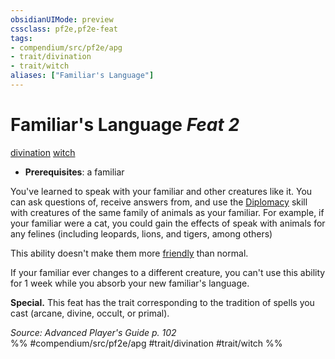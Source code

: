 ```yaml
---
obsidianUIMode: preview
cssclass: pf2e,pf2e-feat
tags:
- compendium/src/pf2e/apg
- trait/divination
- trait/witch
aliases: ["Familiar's Language"]
---
```

# Familiar's Language  *Feat 2*  
[divination](/rules/traits/divination.md)  [witch](/rules/traits/witch-apg.md)  

- **Prerequisites**: a familiar

You've learned to speak with your familiar and other creatures like it. You can ask questions of, receive answers from, and use the [Diplomacy](/compendium/skills.md#Diplomacy) skill with creatures of the same family of animals as your familiar. For example, if your familiar were a cat, you could gain the effects of speak with animals for any felines (including leopards, lions, and tigers, among others)

This ability doesn't make them more [friendly](/rules/conditions.md#Friendly) than normal.

If your familiar ever changes to a different creature, you can't use this ability for 1 week while you absorb your new familiar's language.

**Special.** This feat has the trait corresponding to the tradition of spells you cast (arcane, divine, occult, or primal).

*Source: Advanced Player's Guide p. 102*  
%% #compendium/src/pf2e/apg #trait/divination #trait/witch %%
